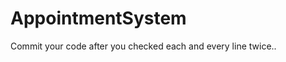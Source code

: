 AppointmentSystem
=================

Commit your code after you checked each and every line twice..
